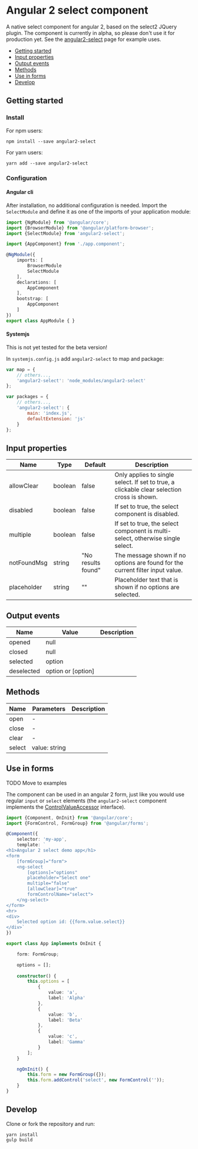# Angular 2 select component

A native select component for angular 2, based on the select2 JQuery plugin.
The component is currently in alpha, so please don't use it for production yet.
See the [angular2-select] page for example uses.

- [Getting started](#getting-started)
- [Input properties](#input-properties)
- [Output events](#output-events)
- [Methods](#methods)
- [Use in forms](#use-in-forms)
- [Develop](#develop)

## Getting started

### Install

For npm users:
```
npm install --save angular2-select
```

For yarn users:
```
yarn add --save angular2-select
```

### Configuration

#### Angular cli

After installation, no additional configuration is needed. Import the
`SelectModule` and define it as one of the imports of your application module:

```typescript
import {NgModule} from '@angular/core';
import {BrowserModule} from '@angular/platform-browser';
import {SelectModule} from 'angular2-select';

import {AppComponent} from './app.component';

@NgModule({
    imports: [
        BrowserModule
        SelectModule
    ],
    declarations: [
        AppComponent
    ],
    bootstrap: [
        AppComponent
    ]
})
export class AppModule { }
```

#### Systemjs

This is not yet tested for the beta version!

In `systemjs.config.js` add `angular2-select` to map and package:

```javascript
var map = {
	// others...,
	'angular2-select': 'node_modules/angular2-select'
};

var packages = {
	// others...,
	'angular2-select': {
		main: 'index.js',
		defaultExtension: 'js'
	}
};
```

## Input properties

| Name          | Type      | Default               | Description      |
| ------------- | --------- | --------------------- | ---------------- |
| allowClear    | boolean   | false                 | Only applies to single select. If set to true, a clickable clear selection cross is shown. |
| disabled      | boolean   | false                 | If set to true, the select component is disabled. |
| multiple      | boolean   | false                 | If set to true, the select component is multi-select, otherwise single select. |
| notFoundMsg   | string    | "No results found"    | The message shown if no options are found for the current filter input value. |
| placeholder   | string    | ""                    | Placeholder text that is shown if no options are selected.

## Output events

| Name          | Value                 | Description   |
| ------------- | --------------------- | ------------- | 
| opened        | null                  |               |
| closed        | null                  |               |
| selected      | option                |               |
| deselected    | option or [option]    |               |

## Methods

| Name          | Parameters            | Description   |
| ------------- | --------------------- | ------------- |
| open          | -                     |               |
| close         | -                     |               |
| clear         | -                     |               |
| select        | value: string         |

## Use in forms

TODO Move to examples

The component can be used in an angular 2 form, just like you would use regular
`input` or `select` elements (the `angular2-select` component implements the
[ControlValueAccessor] interface).

```typescript
import {Component, OnInit} from '@angular/core';
import {FormControl, FormGroup} from '@angular/forms';

@Component({
    selector: 'my-app',
    template: `
<h1>Angular 2 select demo app</h1>
<form
    [formGroup]="form">
    <ng-select
        [options]="options"
        placeholder="Select one"
		multiple="false"
        [allowClear]="true"
        formControlName="select">
    </ng-select>
</form>
<hr>
<div>
    Selected option id: {{form.value.select}}
</div>`
})

export class App implements OnInit {

    form: FormGroup;

    options = [];
        
    constructor() {
        this.options = [
            {
                value: 'a',
                label: 'Alpha'
            },
            {
                value: 'b',
                label: 'Beta'
            },
            {
                value: 'c',
                label: 'Gamma'
            }
        ];
    }

    ngOnInit() {
        this.form = new FormGroup({});
        this.form.addControl('select', new FormControl(''));
    }
}
```

## Develop

Clone or fork the repository and run:

```
yarn install
gulp build
```

[angular2-select]: https://basvandenberg.github.io/angular2-select
[plunker]: https://plnkr.co/edit/JcG8uO9nIfSGMEKdLf0Y?p=preview
[angular2-select-demo]: https://github.com/basvandenberg/angular2-select-demo
[ControlValueAccessor]: https://angular.io/docs/ts/latest/api/common/index/ControlValueAccessor-interface.html
[issue]: https://gitlab.com/pushrocks/beautylog/issues/7
[beautylog]: https://gitlab.com/pushrocks/beautylog

